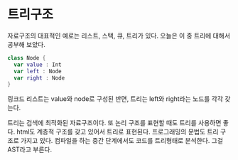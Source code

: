 # 트리구조

자료구조의 대표적인 예로는 리스트, 스택, 큐, 트리가 있다.
오늘은 이 중 트리에 대해서 공부해 보았다.

```swift
class Node {
  var value : Int
  var left : Node
  var right : Node
}
```

링크드 리스트는 value와 node로 구성된 반면, 트리는 left와 right라는 노드를 각각 갖는다.


트리는 검색에 최적화된 자료구조이다. 또 논리 구조를 표현할 때도 트리를 사용하면 좋다. html도 계층적 구조를 갖고 있어서 트리로 표현된다. 프로그래밍의 문법도 트리 구조로 가지고 있다. 컴파일을 하는 중간 단계에서도 코드를 트리형태로 분석한다. 그걸 AST라고 부른다. 
